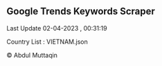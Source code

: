 

## Google Trends Keywords Scraper 
 
Last Update 02-04-2023 , 00:31:19

Country List :
VIETNAM.json



© Abdul Muttaqin 
